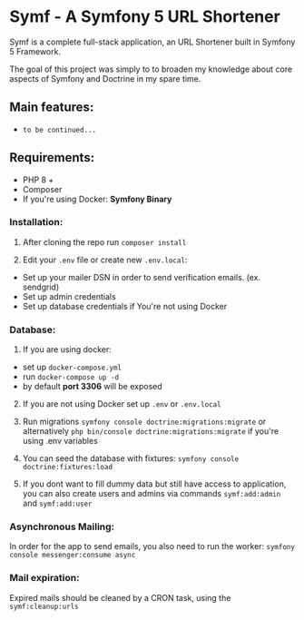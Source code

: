 # Symf - A Symfony 5 URL Shortener

Symf is a complete full-stack application, an URL Shortener built in Symfony 5 Framework.

The goal of this project was simply to to broaden my knowledge about core aspects of Symfony and Doctrine in my spare time.


## Main features:
  - `to be continued...`
  
 ## Requirements:
  - PHP 8 +
  - Composer
  - If you're using Docker: ****Symfony Binary****

 
 ### Installation:
  1. After cloning the repo run `composer install`
  
  2. Edit your `.env` file or create new `.env.local`:
  
   - Set up your mailer DSN in order to send verification emails. (ex. sendgrid)
   - Set up admin credentials
   - Set up database credentials if You're not using Docker

 ### Database:
   1. If you are using docker:
   
   - set up `docker-compose.yml`
   - run `docker-compose up -d`
   - by default __port 3306__ will be exposed
   
   2. If you are not using Docker set up `.env` or `.env.local`
   
   3. Run migrations `symfony console doctrine:migrations:migrate` or alternatively `php bin/console doctrine:migrations:migrate` if you're using .env variables
   
   4. You can seed the database with fixtures: `symfony console doctrine:fixtures:load` 
   
   5. If you dont want to fill dummy data but still have access to application, you can also create users and admins via commands `symf:add:admin` and `symf:add:user`
   
### Asynchronous Mailing:
  In order for the app to send emails, you also need to run the worker: `symfony console messenger:consume async`
  
### Mail expiration:
  Expired mails should be cleaned by a CRON task, using the `symf:cleanup:urls`
   
